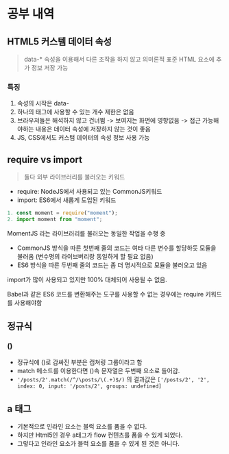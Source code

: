 # 공부 내역

## HTML5 커스템 데이터 속성

> data-\* 속성을 이용해서 다른 조작을 하지 않고 의미론적 표준 HTML 요소에 추가 정보 저장 가능

### 특징

1. 속성의 시작은 data-
1. 하나의 태그에 사용할 수 있는 개수 제한은 없음
1. 브라우저들은 해석하지 않고 건너뜀 -> 보여지는 화면에 영향없음 -> 접근 가능해야하는 내용은 데이터 속성에 저장하지 않는 것이 좋음
1. JS, CSS에서도 커스텀 데이터의 속성 정보 사용 가능

## require vs import

> 둘다 외부 라이브러리를 불러오는 키워드

- require: NodeJS에서 사용되고 있는 CommonJS키워드
- import: ES6에서 새롭게 도입된 키워드

```javascript
1. const moment = require("moment");
2. import moment from "moment";
```

MomentJS 라는 라이브러리를 불러오는 동일한 작업을 수행 중

- CommonJS 방식을 따른 첫번째 줄의 코드는 여타 다른 변수를 할당하듯 모듈을 불러옴 (변수명의 라이브버리랑 동일하게 할 필요 없음)
- ES6 방식을 따른 두번째 줄의 코드는 좀 더 명시적으로 모듈을 불러오고 있음

import가 많이 사용되고 있지만 100% 대체되어 사용될 수 없음.

Babel과 같은 ES6 코드를 변환해주는 도구를 사용할 수 없는 경우에는 require 키워드를 사용해야함

## 정규식

### ()

- 정규식에 ()로 감싸진 부분은 캡쳐링 그룹이라고 함
- match 메소드를 이용한다면 ()속 문자열은 두번째 요소로 들어감.
- `'/posts/2'.match(/^/\posts/\(.+)$/)` 의 결과값은 `['/posts/2', '2', index: 0, input: '/posts/2', groups: undefined]`

## a 태그

- 기본적으로 인라인 요소는 블럭 요소를 품을 수 없다.
- 하지만 Html5인 경우 a태그가 flow 컨텐츠를 품을 수 있게 되었다.
- 그렇다고 인라인 요소가 블럭 요소를 품을 수 있게 된 것은 아니다.
